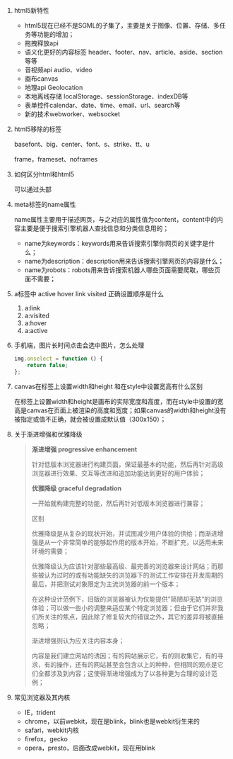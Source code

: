 1. html5新特性

    * html5现在已经不是SGML的子集了，主要是关于图像、位置、存储、多任务等功能的增加；
    * 拖拽释放api
    * 语义化更好的内容标签 header、footer、nav、article、aside、section等等
    * 音视频api audio、video
    * 画布canvas
    * 地理api Geolocation
    * 本地离线存储 localStorage、sessionStorage、indexDB等
    * 表单控件calendar、date、time、email、url、search等
    * 新的技术webworker、websocket

2. html5移除的标签

    basefont、big、center、font、s、strike、tt、u

    frame，frameset、noframes

3. 如何区分html和html5

    可以通过头部<!DOCTYPE html>

4. meta标签的name属性

    name属性主要用于描述网页，与之对应的属性值为content，content中的内容主要是便于搜索引擎机器人查找信息和分类信息用的；

    * name为keywords：keywords用来告诉搜索引擎你网页的关键字是什么；
    * name为description：description用来告诉搜索引擎网页的内容是什么；
    * name为robots：robots用来告诉搜索机器人哪些页面需要爬取，哪些页面不需要；

5. a标签中 active hover link visited 正确设置顺序是什么

    1. a:link
    2. a:visited
    3. a:hover
    4. a:active

6. 手机端，图片长时间点击会选中图片，怎么处理

    ```javascript
    img.onselect = function () {
    	return false;
    };
    ```

7. canvas在标签上设置width和height 和在style中设置宽高有什么区别

    在标签上设置width和height是画布的实际宽度和高度，而在style中设置的宽高是canvas在页面上被渲染的高度和宽度；如果canvas的width和height没有被指定或值不正确，就会被设置成默认值（300x150）；

8. 关于渐进增强和优雅降级

    > **渐进增强 progressive enhancement**
    >
    > 针对低版本浏览器进行构建页面，保证最基本的功能，然后再针对高级浏览器进行效果、交互等改进和追加功能达到更好的用户体验；
    >
    > **优雅降级 graceful degradation**
    >
    > 一开始就构建完整的功能，然后再针对低版本浏览器进行兼容；
    >
    > 区别
    >
    > 优雅降级是从复杂的现状开始，并试图减少用户体验的供给；而渐进增强是从一个非常简单的能够起作用的版本开始，不断扩充，以适用未来环境的需要；
    >
    > 优雅降级认为应该针对那些最高级、最完善的浏览器来设计网站；而那些被认为过时的或有功能缺失的浏览器下的测试工作安排在开发周期的最后，并把测试对象限定为主流浏览器的前一个版本；
    >
    > 在这种设计范例下，旧版的浏览器被认为仅能提供”简陋却无妨“的浏览体验；可以做一些小的调整来适应某个特定浏览器；但由于它们并非我们所关注的焦点，因此除了修复较大的错误之外，其它的差异将被直接忽略；
    >
    > 渐进增强则认为应关注内容本身；
    >
    > 内容是我们建立网站的诱因；有的网站展示它，有的则收集它，有的寻求，有的操作，还有的网站甚至会包含以上的种种，但相同的观点是它们全都涉及到内容；这使得渐进增强成为了以各种更为合理的设计范例；

9. 常见浏览器及其内核

    * IE，trident
    * chrome，以前webkit，现在是blink，blink也是webkit衍生来的
    * safari，webkit内核
    * firefox，gecko
    * opera，presto，后面改成webkit，现在用blink

